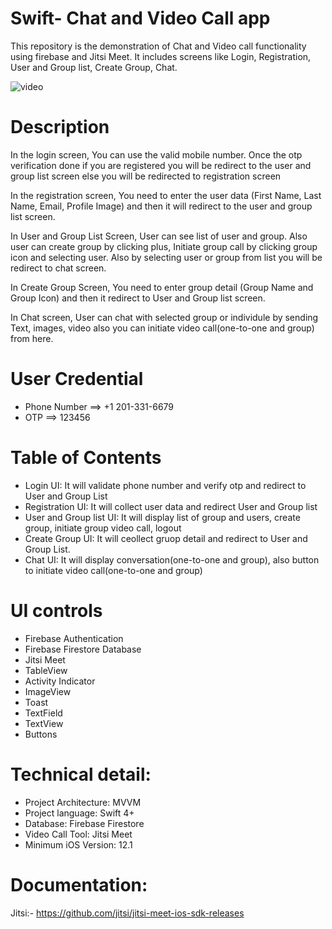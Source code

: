 # Swift- Chat and Video Call app
This repository is the demonstration of Chat and Video call functionality using firebase and Jitsi Meet. It includes screens like Login, Registration, User and Group list, Create Group, Chat.

![video](/Media/Swift-Sample-App.gif)

# Description

In the login screen, You can use the valid mobile number. Once the otp verification done if you are registered you will be redirect to the user and group list screen else you will be redirected to registration screen

In the registration screen, You need to enter the user data (First Name, Last Name, Email, Profile Image) and then it will redirect to the user and group list screen.

In User and Group List Screen, User can see list of user and group. Also user can create group by clicking plus, Initiate group call by clicking group icon and selecting user. Also by selecting user or group from list you will be redirect to chat screen.

In Create Group Screen, You need to enter group detail (Group Name and Group Icon) and then it redirect to User and Group list screen.

In Chat screen, User can chat with selected group or individule by sending Text, images, video also you can initiate video call(one-to-one and group) from here. 

# User Credential

- Phone Number    ==>    +1 201-331-6679
- OTP             ==>    123456

# Table of Contents

- Login UI: It will validate phone number and verify otp and redirect to User and Group List
- Registration UI: It will collect user data and redirect User and Group list 
- User and Group list UI: It will display list of group and users, create group, initiate group video call, logout
- Create Group UI: It will ceollect gruop detail and redirect to User and Group List.
- Chat UI: It will display conversation(one-to-one and group), also button to initiate video call(one-to-one and group)

# UI controls 

-  Firebase Authentication
-  Firebase Firestore Database
-  Jitsi Meet
-  TableView
-  Activity Indicator
-  ImageView
-  Toast
-  TextField
-  TextView
-  Buttons 

# Technical detail:

- Project Architecture: MVVM
- Project language: Swift 4+
- Database: Firebase Firestore
- Video Call Tool: Jitsi Meet
- Minimum iOS Version: 12.1


# Documentation:

Jitsi:- https://github.com/jitsi/jitsi-meet-ios-sdk-releases

